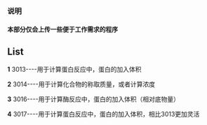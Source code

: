 ### 说明

####  本部分仅会上传一些便于工作需求的程序

## List

**1** 3013----用于计算蛋白反应中，蛋白的加入体积

**2** 3014----用于计算化合物的称取质量，或者计算浓度

**3** 3016----用于计算酶反应中，蛋白的加入体积（相对底物量）

**4** 3017----用于计算蛋白反应中，蛋白的加入体积，相比3013更加灵活
